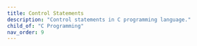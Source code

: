 ```yaml
---
title: Control Statements
description: "Control statements in C programming language."
child_of: "C Programming"
nav_order: 9
---
```

